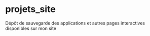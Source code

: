 # projets_site
Dépôt de sauvegarde des applications et autres pages interactives disponibles sur mon site
